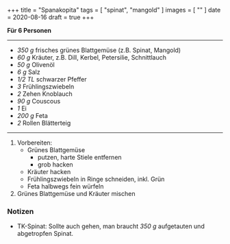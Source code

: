 +++
title = "Spanakopita"
tags = [ "spinat", "mangold" ]
images = [ "" ]
date = 2020-08-16
draft = true
+++

**Für 6 Personen**

---

- *350 g* frisches grünes Blattgemüse (z.B. Spinat, Mangold)
- *60 g* Kräuter, z.B. Dill, Kerbel, Petersilie, Schnittlauch
- *50 g* Olivenöl
- *6 g* Salz
- *1/2 TL* schwarzer Pfeffer
- *3* Frühlingszwiebeln
- *2* Zehen Knoblauch
- *90 g* Couscous
- *1* Ei
- *200 g* Feta
- *2* Rollen Blätterteig

---

1. Vorbereiten:
   * Grünes Blattgemüse
     * putzen, harte Stiele entfernen
     * grob hacken
   * Kräuter hacken
   * Frühlingszwiebeln in Ringe schneiden, inkl. Grün
   * Feta halbwegs fein würfeln
2. Grünes Blattgemüse und Kräuter mischen

### Notizen
* TK-Spinat: Sollte auch gehen, man braucht *350 g* aufgetauten und abgetropfen Spinat.
